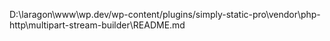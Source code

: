 D:\laragon\www\wp.dev/wp-content/plugins/simply-static-pro\vendor\php-http\multipart-stream-builder\README.md